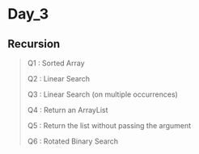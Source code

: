 # Day_3

## Recursion

> Q1 : Sorted Array
> 
> Q2 : Linear Search
>
> Q3 : Linear Search (on multiple occurrences)
> 
> Q4 : Return an ArrayList
> 
> Q5 : Return the list without passing the argument
> 
> Q6 : Rotated Binary Search
